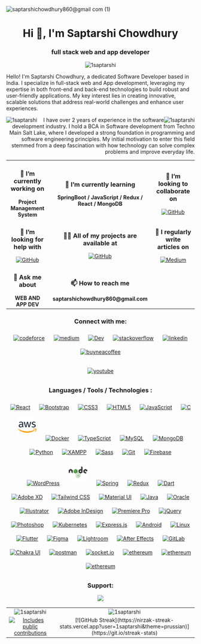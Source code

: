 ![saptarshichowdhury860@gmail com (1)](https://github.com/1saptarshi/1saptarshi/assets/142312774/859fb3e0-9c54-4fc2-a73d-9e978caece8e)


<h1 align="center">Hi 👋, I'm Saptarshi Chowdhury</h1>
<h3 align="center">full stack web and app developer</h3>

<p align="center"> <img src="https://komarev.com/ghpvc/?username=1saptarshi&label=Profile%20views&color=0e75b6&style=flat" alt="1saptarshi" /> </p>

 <div align="center">
  <p align="left">
    Hello! I'm Saptarshi Chowdhury, a dedicated Software Developer based in India. I specialize in full-stack web and
    App development, leveraging my expertise in both front-end and back-end technologies to build robust and
    user-friendly applications. My key interest lies in creating innovative, scalable solutions that address real-world
    challenges and enhance user experiences.
  </p>
  <img align="right"
    src="https://cdn-icons-png.flaticon.com/128/201/201614.png"
    alt="1saptarshi" style=max-width:200; height:200;"  />
</div>

<div align="center">
  <img align="left" src="https://cdn-icons-png.flaticon.com/128/3112/3112946.png"
    alt="1saptarshi" style="max-width:50; height:50;" />
  <p align="right">
    I have over 2 years of experience in the software development industry. I hold a BCA in Software development from
    Techno Main Salt Lake, where I developed a strong foundation in programming and software engineering principles. My
    initial motivation to enter this field stemmed from a deep fascination with how technology can solve complex
    problems and improve everyday life.
  </p>
</div>

<div align="center">
  <table>
    <tr>
      <td align="center">
        <h3>🔭 I’m currently working on</h3>
        <strong>Project Management System</strong>
      </td>
      <td align="center">
        <h3>🌱 I’m currently learning</h3>
        <strong>SpringBoot / JavaScript / Redux / React / MongoDB</strong>
      </td>
      <td align="center">
        <h3>👯 I’m looking to collaborate on</h3>
        <a href="https://github.com/users/1saptarshi/projects/2/views/1">
          <img src="https://github.githubassets.com/images/modules/logos_page/GitHub-Mark.png" alt="GitHub" style="width: 30px; height: 30px;">
        </a>
      </td>
    </tr>
    <tr>
      <td align="center">
        <h3>🤝 I’m looking for help with</h3>
        <a href="https://github.com/users/1saptarshi/projects/2/views/1">
          <img src="https://github.githubassets.com/images/modules/logos_page/GitHub-Mark.png" alt="GitHub" style="width: 30px; height: 30px;">
        </a>
      </td>
      <td align="center">
        <h3>👨‍💻 All of my projects are available at</h3>
        <a href="https://github.com/1saptarshi?tab=repositories">
          <img src="https://github.githubassets.com/images/modules/logos_page/GitHub-Mark.png" alt="GitHub" style="width: 30px; height: 30px;">
        </a>
      </td>
      <td align="center">
        <h3>📝 I regularly write articles on</h3>
        <a href="https://medium.com/@1saptarshichowdhury">
          <img src="https://cdn.icon-icons.com/icons2/2992/PNG/512/medium_logo_icon_187322.png" alt="Medium" style="width: 30px; height: 30px;">
        </a>
      </td>
    </tr>
    <tr>
      <td align="center">
        <h3>💬 Ask me about</h3>
        <strong>WEB AND APP DEV</strong>
      </td>
      <td align="center">
        <h3>📫 How to reach me</h3>
        <strong>saptarshichowdhury860@gmail.com</strong>
      </td>
      <td align="center">
        &nbsp;
      </td>
    </tr>
  </table>
</div>

 



<h3 align="center">Connect with me:</h3>
<p align="center">
 <a href="https://codeforces.com/profile/saptarshichowdhury" target="_blank"><img style="margin: 10px" src="https://store-images.s-microsoft.com/image/apps.48094.14504742535903781.aedbca21-113a-48f4-b001-4204e73b22fc.503f883f-8339-4dc5-8609-81713a59281f?h=464" alt="codeforce" height="30"/></a>
    <a href="https://medium.com/@1saptarshichowdhury" target="_blank"><img style="margin: 10px" src="https://cdn.icon-icons.com/icons2/3041/PNG/512/medium_logo_icon_189223.png" alt="medium" height="30"/></a>
    <a href="https://dev.to/1saptarshi" target="_blank"><img style="margin: 10px" src="https://uxwing.com/wp-content/themes/uxwing/download/brands-and-social-media/dev-community-icon.png" alt="Dev" height="30"/></a>
    <a href="https://stackoverflow.com/users/25403524/saptarshi-chowdhury" target="_blank"><img style="margin: 10px" src="https://static-00.iconduck.com/assets.00/stack-overflow-icon-2048x2048-7ohycn5z.png" alt="stackoverflow" height="30"/></a>
    <a href="https://www.linkedin.com/in/saptarshi-chowdhury-ba1972234/" target="_blank"><img style="margin: 10px" src="https://upload.wikimedia.org/wikipedia/commons/thumb/8/81/LinkedIn_icon.svg/2048px-LinkedIn_icon.svg.png" alt="linkedin" height="30" /></a>
    <a href="https://buymeacoffee.com/1saptarshi" target="_blank"><img style="margin: 10px" src="https://miro.medium.com/v2/da:true/resize:fit:480/0*X9tbxUUloPowCJnn.gif" alt="buyneacoffee" height="30"/></a>
    
    
     
</p>
<div align="center">
 <a href=" " target=" "><img style="margin: 10px" align: center src="https://cdn.pixabay.com/photo/2024/05/15/20/57/developer-8764527_1280.jpg" alt="youtube" height="200"/></a>
</div>
       
<h3 align="center">Languages / Tools / Technologies :</h3>
<div align="center">
    <a href="https://reactjs.org/" target="_blank"><img style="margin: 10px"
            src="https://profilinator.rishav.dev/skills-assets/react-original-wordmark.svg" alt="React"
            height="50" /></a>
    <a href="https://getbootstrap.com/docs/3.4/javascript/" target="_blank"><img style="margin: 10px"
            src="https://profilinator.rishav.dev/skills-assets/bootstrap-plain.svg" alt="Bootstrap" height="50" /></a>
    <a href="https://www.w3schools.com/css/" target="_blank"><img style="margin: 10px"
            src="https://profilinator.rishav.dev/skills-assets/css3-original-wordmark.svg" alt="CSS3" height="50" /></a>
    <a href="https://en.wikipedia.org/wiki/HTML5" target="_blank"><img style="margin: 10px"
            src="https://profilinator.rishav.dev/skills-assets/html5-original-wordmark.svg" alt="HTML5"
            height="50" /></a>
    <a href="https://www.w3schools.com/js/default.asp" target="_blank"><img style="margin: 10px"
            src="https://profilinator.rishav.dev/skills-assets/javascript-original.svg" alt="JavaScript"
            height="50" /></a>
    <a href="https://www.cprogramming.com/" target="_blank"><img style="margin: 10px"
            src="https://profilinator.rishav.dev/skills-assets/c-original.svg" alt="C" height="50" /></a>
    <a href="https://aws.amazon.com/" target="_blank"><img style="margin: 10px"
            src="https://raw.githubusercontent.com/devicons/devicon/master/icons/amazonwebservices/amazonwebservices-original-wordmark.svg"
            alt="AWS" height="50" /></a>
    <a href="https://www.docker.com/" target="_blank"><img style="margin: 10px"
            src="https://profilinator.rishav.dev/skills-assets/docker-original-wordmark.svg" alt="Docker"
            height="50" /></a>
    <a href="https://www.typescriptlang.org/" target="_blank"><img style="margin: 10px"
            src="https://profilinator.rishav.dev/skills-assets/typescript-original.svg" alt="TypeScript"
            height="50" /></a>
    <a href="https://www.mysql.com/" target="_blank"><img style="margin: 10px"
            src="https://profilinator.rishav.dev/skills-assets/mysql-original-wordmark.svg" alt="MySQL"
            height="50" /></a>
    <a href="https://www.mongodb.com/" target="_blank"><img style="margin: 10px"
            src="https://profilinator.rishav.dev/skills-assets/mongodb-original-wordmark.svg" alt="MongoDB"
            height="50" /></a>
    <a href="https://www.python.org/" target="_blank"><img style="margin: 10px"
            src="https://profilinator.rishav.dev/skills-assets/python-original.svg" alt="Python" height="50" /></a>
    <a href="https://www.apachefriends.org/" target="_blank"><img style="margin: 10px"
            src="https://profilinator.rishav.dev/skills-assets/xampp.png" alt="XAMPP" height="50" /></a>
    <a href="https://sass-lang.com/" target="_blank"><img style="margin: 10px"
            src="https://profilinator.rishav.dev/skills-assets/sass-original.svg" alt="Sass" height="50" /></a>
    <a href="https://github.com/" target="_blank"><img style="margin: 10px"
            src="https://profilinator.rishav.dev/skills-assets/git-scm-icon.svg" alt="Git" height="50" /></a>
    <a href="https://firebase.google.com/" target="_blank"><img style="margin: 10px"
            src="https://profilinator.rishav.dev/skills-assets/firebase.png" alt="Firebase" height="50" /></a>
    <a href="https://wordpress.com/" target="_blank"><img style="margin: 10px"
            src="https://profilinator.rishav.dev/skills-assets/wordpress.png" alt="WordPress" height="50" /></a>
    <a href="https://nodejs.org/" target="_blank"><img style="margin: 10px"
            src="https://raw.githubusercontent.com/devicons/devicon/master/icons/nodejs/nodejs-original-wordmark.svg" alt="Node.js"
            height="50" /></a>
    <a href="https://docs.spring.io/spring-framework/docs/3.0.x/reference/expressions.html#:~:text=The%20Spring%20Expression%20Language%20(SpEL,and%20basic%20string%20templating%20functionality."
        target="_blank"><img style="margin: 10px" src="https://profilinator.rishav.dev/skills-assets/springio-icon.svg"
            alt="Spring" height="50" /></a>
    <a href="https://redux.js.org/" target="_blank"><img style="margin: 10px"
            src="https://profilinator.rishav.dev/skills-assets/redux-original.svg" alt="Redux" height="50" /></a>
    <a href="https://dart.dev/" target="_blank"><img style="margin: 10px"
            src="https://profilinator.rishav.dev/skills-assets/dartlang-icon.svg" alt="Dart" height="50" /></a>
    <a href="https://www.adobe.com/in/products/xd.html" target="_blank"><img style="margin: 10px"
            src="https://profilinator.rishav.dev/skills-assets/adobexd.png" alt="Adobe XD" height="50" /></a>
    <a href="https://www.tailwindcss.com/" target="_blank"><img style="margin: 10px"
            src="https://profilinator.rishav.dev/skills-assets/tailwindcss.svg" alt="Tailwind CSS" height="50" /></a>
    <a href="https://mui.com/" target="_blank"><img style="margin: 10px"
            src="https://profilinator.rishav.dev/skills-assets/mui.png" alt="Material UI" height="50" /></a>
    <a href="https://www.java.com/" target="_blank"><img style="margin: 10px"
            src="https://profilinator.rishav.dev/skills-assets/java-original-wordmark.svg" alt="Java" height="50" /></a>
    <a href="https://www.oracle.com/in/index.html" target="_blank"><img style="margin: 10px"
            src="https://upload.wikimedia.org/wikipedia/commons/thumb/c/c3/Oracle_Logo.svg/120px-Oracle_Logo.svg.png" alt="Oracle" height="50" /></a>
    <a href="https://www.adobe.com/in/products/illustrator.html" target="_blank"><img style="margin: 10px"
            src="https://profilinator.rishav.dev/skills-assets/adobe_illustrator-icon.svg" alt="Illustrator"
            height="50" /></a>
    <a href="https://www.adobe.com/in/products/indesign.html" target="_blank"><img style="margin: 10px"
            src="https://profilinator.rishav.dev/skills-assets/adobeindesign.svg" alt="Adobe InDesign"
            height="50" /></a>
    <a href="https://www.adobe.com/in/products/premiere.html" target="_blank"><img style="margin: 10px"
            src="https://profilinator.rishav.dev/skills-assets/adobepremierepro.png" alt="Premiere Pro"
            height="50" /></a>
    <a href="https://jquery.com/" target="_blank"><img style="margin: 10px"
            src="https://profilinator.rishav.dev/skills-assets/jquery.png" alt="jQuery" height="50" /></a>
    <a href="https://www.adobe.com/in/products/photoshop.html" target="_blank"><img style="margin: 10px"
            src="https://profilinator.rishav.dev/skills-assets/photoshop-plain.svg" alt="Photoshop" height="50" /></a>
    <a href="https://kubernetes.io/" target="_blank"><img style="margin: 10px"
            src="https://profilinator.rishav.dev/skills-assets/kubernetes-icon.svg" alt="Kubernetes" height="50" /></a>
    <a href="https://expressjs.com/" target="_blank"><img style="margin: 10px"
            src="https://i0.wp.com/exportandexpand.com/wp-content/uploads/2021/05/cropped-android-chrome-512x512-1.png?fit=512%2C512&ssl=1" alt="Express.js"
            height="50" /></a>
    <a href="https://www.android.com/intl/en_in/" target="_blank"><img style="margin: 10px"
            src="https://profilinator.rishav.dev/skills-assets/android-original-wordmark.svg" alt="Android"
            height="50" /></a>
    <a href="https://www.linux.org/" target="_blank"><img style="margin: 10px"
            src="https://profilinator.rishav.dev/skills-assets/linux-original.svg" alt="Linux" height="50" /></a>
    <a href="https://flutter.dev/" target="_blank"><img style="margin: 10px"
            src="https://profilinator.rishav.dev/skills-assets/flutterio-icon.svg" alt="Flutter" height="50" /></a>
    <a href="https://www.figma.com/" target="_blank"><img style="margin: 10px"
            src="https://profilinator.rishav.dev/skills-assets/figma-icon.svg" alt="Figma" height="50" /></a>
    <a href="https://www.adobe.com/products/photoshop-lightroom.html" target="_blank"><img style="margin: 10px"
            src="https://profilinator.rishav.dev/skills-assets/lightroom.png" alt="Lightroom" height="50" /></a>
    <a href="https://www.adobe.com/in/products/aftereffects.html" target="_blank"><img style="margin: 10px"
            src="https://profilinator.rishav.dev/skills-assets/aftereffects.png" alt="After Effects" height="50" /></a>
    <a href="https://about.gitlab.com/" target="_blank"><img style="margin: 10px"
            src="https://profilinator.rishav.dev/skills-assets/gitlab.svg" alt="GitLab" height="50" /></a>
    <a href="https://chakra-ui.com/" target="_blank"><img style="margin: 10px"
            src="https://profilinator.rishav.dev/skills-assets/chakraui.png" alt="Chakra UI" height="50" /></a>
    <a href="https://postman.com" target="_blank"><img style="margin: 10px"
            src="https://www.vectorlogo.zone/logos/getpostman/getpostman-icon.svg" alt="postman" height="50" /></a>
    <a href="https://socket.io/" target="_blank"><img style="margin: 10px"
            src="https://img.stackshare.io/service/1161/vI0ZZlhZ_400x400.png"
            alt="socket.io" height="50" /></a>
    <a href="https://ethereum.org/en/" target="_blank"><img style="margin: 10px"
            src="https://www.pngall.com/wp-content/uploads/10/Ethereum-Logo-PNG-HD-Image.png" alt="ethereum" height="50" /></a>
    <a href="https://www.chartjs.org/" target="_blank"><img style="margin: 10px"
    src="https://avatars.githubusercontent.com/u/10342521?s=280&v=4" alt="ethereum" height="50" /></a>
    <a href="https://d3js.org/" target="_blank"><img style="margin: 10px"
        src="https://raw.githubusercontent.com/d3/d3-logo/master/d3.png" alt="ethereum" height="50" /></a>

</div>

 <div align="center">
  <h3>Support:</h3>
  <a href="https://www.buymeacoffee.com/1Saptarshi">
    <img src="https://img.buymeacoffee.com/button-api/?text=Buy me a coffee&emoji=☕&slug=1Saptarshi&button_colour=FFDD00&font_colour=000000&font_family=Cookie&outline_colour=000000&coffee_colour=ffffff" />
  </a>
</div>
<table>
  <tr>
    <td align="center">
      <img src="https://github-readme-stats.vercel.app/api/top-langs?username=1saptarshi&show_icons=true&locale=en&layout=compact" alt="1saptarshi" />
    </td>
    <td align="center">
      <img src="https://github-readme-stats.vercel.app/api?username=1saptarshi&show_icons=true&locale=en" alt="1saptarshi" />
    </td>
  </tr>
  <tr>
    <td align="center">
      <a href="https://vaunt.dev">
        <img src="https://api.vaunt.dev/v1/github/entities/1saptarshi/contributions?format=svg" width="350" title="Includes public contributions" />
      </a>
    </td>
    <td align="center">
      [![GitHub Streak](https://nirzak-streak-stats.vercel.app?user=1saptarshi&theme=prussian)](https://git.io/streak-stats)
    </td>
  </tr>
</table>

 


  
 
 
 

    
 

